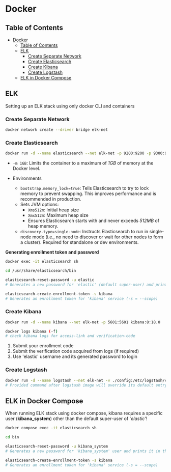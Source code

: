 # Docker

## Table of Contents

- [Docker](#docker)
  - [Table of Contents](#table-of-contents)
  - [ELK](#elk)
    - [Create Separate Network](#create-separate-network)
    - [Create Elasticsearch](#create-elasticsearch)
    - [Create Kibana](#create-kibana)
    - [Create Logstash](#create-logstash)
  - [ELK in Docker Compose](#elk-in-docker-compose)

## ELK

Setting up an ELK stack using only docker CLI and containers

### Create Separate Network

```sh
docker network create --driver bridge elk-net
```

### Create Elasticsearch

```sh
docker run -d --name elasticsearch --net elk-net -p 9200:9200 -p 9300:9300 -it -e bootstrap.memory_lock=true -e "ES_JAVA_OPTS=-Xms512m -Xmx512m" -m 1GB -e discovery.type=single-node -v es_data_1:/usr/share/elasticesearch/data elasticsearch:8.18.0
```

- `-m 1GB`: Limits the container to a maximum of _1GB_ of memory at the Docker level.

- Environments
  - `bootstrap.memory_lock=true`: Tells Elasticsearch to try to lock memory to prevent swapping. This improves performance and is recommended in production.
  - Sets JVM options:
    - `Xms512m`: Initial heap size
    - `Xmx512m`: Maximum heap size
    - Ensures Elasticsearch starts with and never exceeds _512MB_ of heap memory.
  - `discovery.type=single-node`: Instructs Elasticsearch to run in single-node mode (i.e., no need to discover or wait for other nodes to form a cluster). Required for standalone or dev environments.

**Generating enrollment token and password**

```sh
docker exec -it elasticsearch sh

cd /usr/share/elasticsearch/bin

elasticsearch-reset-password -u elastic
# Generates a new password for 'elastic' (default super-user) and prints it in the terminal

elasticsearch-create-enrollment-token -s kibana
# Generates an enrollment token for 'kibana' service (-s = --scope)
```

### Create Kibana

```sh
docker run -d --name kibana --net elk-net -p 5601:5601 kibana:8:18.0

docker logs kibana (-f)
# check kibana logs for access-link and verification-code
```

1. Submit your enrollment code
2. Submit the verification code acquired from logs (if required)
3. Use 'elastic' username and its generated password to login

### Create Logstash

```sh
docker run -d --name logstash --net elk-net -v ./config:/etc/logstash/conf.d -p 5010:5000 logstash:8.18.0 logstash -f /etc/logstash/conf.d/logstash.conf
# Provided command after logstash image will override its default entrypoint!
```

## ELK in Docker Compose

When running ELK stack using docker compose, kibana requires a specific user (**kibana_system**) other than the default super-user of '_elastic_'!

```sh
docker compose exec -it elasticsearch sh

cd bin

elasticsearch-reset-password -u kibana_system
# Generates a new password for 'kibana_system' user and prints it in the terminal

elasticsearch-create-enrollment-token -s kibana
# Generates an enrollment token for 'kibana' service (-s = --scope)
```

<!-- TODO: study more about this issue, since this custom user is not privileged to access kibana settings! -->